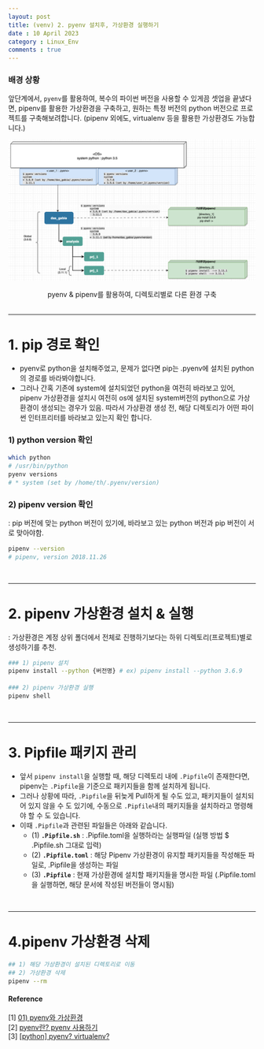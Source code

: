 ```yaml
---
layout: post
title: (venv) 2. pyenv 설치후, 가상환경 실행하기
date : 10 April 2023
category : Linux_Env
comments : true
---
```

### 배경 상황
앞단계에서, `pyenv`를 활용하여, 복수의 파이썬 버전을 사용할 수 있게끔 셋업을 끝냈다면,
pipenv를 활용한 가상환경을 구축하고, 원하는 특정 버전의 python 버전으로 프로젝트를 구축해보려합니다.
(pipenv 외에도,  virtualenv 등을 활용한 가상환경도 가능합니다.)


![Alt text](../../assets/Linux_Env/pyenv_2/pyenv_2_pipenv_01.png)

<center>pyenv & pipenv를 활용하여, 디렉토리별로 다른 환경 구축</center>


<br>

---

# 1. pip 경로 확인
 - pyenv로 python을 설치해주었고, 문제가 없다면 pip는 .pyenv에 설치된 python의 경로를 바라봐야합니다. 
 - 그러나 간혹 기존에 system에 설치되었던 python을 여전히 바라보고 있어, pipenv 가상환경을 설치시 여전히 os에 설치된 system버전의 python으로 가상환경이 생성되는 경우가 있음. 따라서 가상환경 생성 전, 해당 디렉토리가 어떤 파이썬 인터프리터를 바라보고 있는지 확인 합니다.

### 1) python version 확인
```sh
which python
# /usr/bin/python
pyenv versions 
# * system (set by /home/th/.pyenv/version)
```

### 2) pipenv version 확인
 : pip 버전에 맞는 python 버전이 있기에, 바라보고 있는 python 버전과 pip 버전이 서로 맞아야함.
```sh
pipenv --version
# pipenv, version 2018.11.26
```

<br>

---

# 2. pipenv 가상환경 설치 & 실행
 : 가상환경은 계정 상위 폴더에서 전체로 진행하기보다는 하위 디렉토리(프로젝트)별로 생성하기를 추천.
```sh
### 1) pipenv 설치
pipenv install --python {버전명} # ex) pipenv install --python 3.6.9 

### 2) pipenv 가상환경 실행
pipenv shell
```

<br>  

---
# 3. Pipfile 패키지 관리
 - 앞서 `pipenv install`을 실행할 때, 해당 디렉토리 내에 `.Pipfile`이 존재한다면, pipenv는 `.Pipfile`을 기준으로 패키지들을 함께 설치하게 됩니다.
 - 그러나 상황에 따라, `.Pipfile`을 뒤늦게 Pull하게 될 수도 있고, 패키지들이 설치되어 있지 않을 수 도 있기에, 수동으로 `.Pipfile`내의 패키지들을 설치하라고 명령해야 할 수 도 있습니다.
  - 이때 `.Pipfile`과 관련된 파일들은 아래와 같습니다.
    * (1) **`.Pipfile.sh`** : .Pipfile.toml을 실행하라는 실행파일 (실행 방법 $ .Pipfile.sh 그대로 입력)
    * (2) **`.Pipfile.toml`** : 해당 Pipenv 가상환경이 유지할 패키지들을 작성해둔 파일로, .Pipfile을 생성하는 파일
    * (3) **`.Pipfile`** : 현재 가상환경에 설치할 패키지들을 명시한 파일 (.Pipfile.toml을 실행하면, 해당 문서에 작성된 버전들이 명시됨)

<br>  

---
# 4.pipenv 가상환경 삭제
```sh
## 1) 해당 가상환경이 설치된 디렉토리로 이동
## 2) 가상환경 삭제
pipenv --rm
```



#### Reference
[1] [01) pyenv와 가상환경](https://wikidocs.net/10936)  
[2] [pyenv란? pyenv 사용하기](https://scshim.tistory.com/602)  
[3] [[python] pyenv? virtualenv?](https://velog.io/@ryu_log/pyenv-virtualenv)